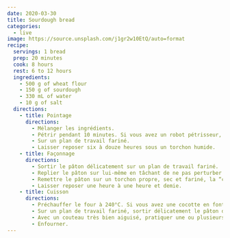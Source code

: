 ```yaml
---
date: 2020-03-30
title: Sourdough bread
categories:
  - live
image: https://source.unsplash.com/j1gr2w10EtQ/auto=format
recipe:
  servings: 1 bread
  prep: 20 minutes
  cook: 8 hours
  rest: 6 to 12 hours
  ingredients:
    - 500 g of wheat flour
    - 150 g of sourdough
    - 330 mL of water
    - 10 g of salt
  directions:
    - title: Pointage
      directions:
        - Mélanger les ingrédients.
        - Pétrir pendant 10 minutes. Si vous avez un robot pétrisseur, faites-le fonctionner à vitesse minimale.
        - Sur un plan de travail fariné.
        - Laisser reposer six à douze heures sous un torchon humide.
    - title: Façonnage
      directions:
        - Sortir le pâton délicatement sur un plan de travail fariné.
        - Replier le pâton sur lui-même en tâchant de ne pas perturber les bulles.
        - Remettre le pâton sur un torchon propre, sec et fariné, la “couture” vers le haut. recouvrir avec le reste du torchon.
        - Laisser reposer une heure à une heure et demie.
    - title: Cuisson
      directions:
        - Préchauffer le four à 240°C. Si vous avez une cocotte en fonte, mettez-la à chauffer aussi.
        - Sur un plan de travail fariné, sortir délicatement le pâton de son torchon, coutûre vers le bas.
        - Avec un couteau très bien aiguisé, pratiquer une ou plusieurs incision.
        - Enfourner.
---
```

